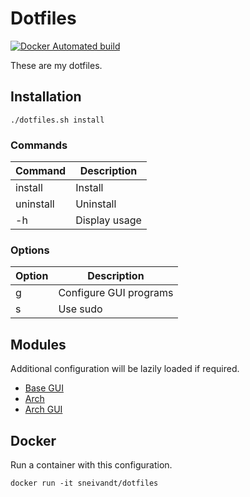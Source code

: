 # Dotfiles

[![Docker Automated build](https://img.shields.io/docker/automated/sneivandt/dotfiles.svg)](https://hub.docker.com/r/sneivandt/dotfiles/)

These are my dotfiles.

## Installation

```
./dotfiles.sh install
```

### Commands

| Command   | Description   |
| -         | -             |
| install   | Install       |
| uninstall | Uninstall     |
| -h        | Display usage |

### Options

| Option | Description            |
| -      | -                      |
| g      | Configure GUI programs |
| s      | Use sudo               |

## Modules

Additional configuration will be lazily loaded if required.

+ [Base GUI](https://github.com/sneivandt/dotfiles-base-gui)
+ [Arch](https://github.com/sneivandt/dotfiles-arch)
+ [Arch GUI](https://github.com/sneivandt/dotfiles-arch-gui)

## Docker

Run a container with this configuration.

```
docker run -it sneivandt/dotfiles
```
